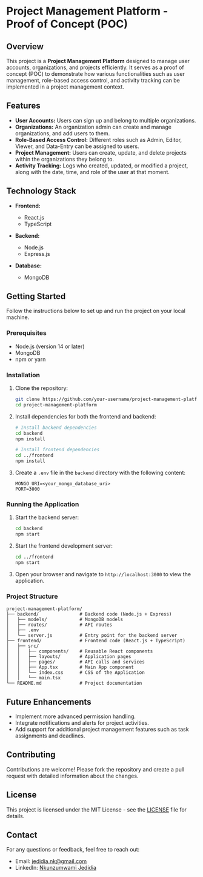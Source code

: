 # Project Management Platform - Proof of Concept (POC)

## Overview

This project is a **Project Management Platform** designed to manage user accounts, organizations, and projects efficiently. It serves as a proof of concept (POC) to demonstrate how various functionalities such as user management, role-based access control, and activity tracking can be implemented in a project management context.

## Features

- **User Accounts:** Users can sign up and belong to multiple organizations.
- **Organizations:** An organization admin can create and manage organizations, and add users to them.
- **Role-Based Access Control:** Different roles such as Admin, Editor, Viewer, and Data-Entry can be assigned to users.
- **Project Management:** Users can create, update, and delete projects within the organizations they belong to.
- **Activity Tracking:** Logs who created, updated, or modified a project, along with the date, time, and role of the user at that moment.

## Technology Stack

- **Frontend:**
  - React.js
  - TypeScript

- **Backend:**
  - Node.js
  - Express.js

- **Database:**
  - MongoDB

## Getting Started

Follow the instructions below to set up and run the project on your local machine.

### Prerequisites

- Node.js (version 14 or later)
- MongoDB
- npm or yarn

### Installation

1. Clone the repository:

    ```bash
    git clone https://github.com/your-username/project-management-platform.git
    cd project-management-platform
    ```

2. Install dependencies for both the frontend and backend:

    ```bash
    # Install backend dependencies
    cd backend
    npm install
    
    # Install frontend dependencies
    cd ../frontend
    npm install
    ```

3. Create a `.env` file in the `backend` directory with the following content:

    ```plaintext
    MONGO_URI=<your_mongo_database_uri>
    PORT=3000
    ```

### Running the Application

1. Start the backend server:

    ```bash
    cd backend
    npm start
    ```

2. Start the frontend development server:

    ```bash
    cd ../frontend
    npm start
    ```

3. Open your browser and navigate to `http://localhost:3000` to view the application.

### Project Structure

```plaintext
project-management-platform/
├── backend/               # Backend code (Node.js + Express)
│   ├── models/            # MongoDB models
│   ├── routes/            # API routes
│   ├── .env
│   └── server.js          # Entry point for the backend server
├── frontend/              # Frontend code (React.js + TypeScript)
│   ├── src/
│   │   ├── components/    # Reusable React components
│   │   ├── layouts/       # Application pages
│   │   ├── pages/         # API calls and services
│   │   ├── App.tsx        # Main App component
│   │   └── index.css      # CSS of the Application
│   │   └── main.tsx 
└── README.md              # Project documentation
```

## Future Enhancements

- Implement more advanced permission handling.
- Integrate notifications and alerts for project activities.
- Add support for additional project management features such as task assignments and deadlines.

## Contributing

Contributions are welcome! Please fork the repository and create a pull request with detailed information about the changes.

## License

This project is licensed under the MIT License - see the [LICENSE](https://opensource.org/license/mit) file for details.

## Contact

For any questions or feedback, feel free to reach out:

- Email: [jedidia.nk@gmail.com](mailto:jedidia.nk@gmail.com)
- LinkedIn: [Nkunzumwami Jedidia](https://www.linkedin.com/in/nkunzumwami-jedidia-a35b56258)



